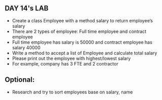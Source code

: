 ## DAY 14's LAB
- Create a class Employee with a method salary to return employee’s salary
- There are 2 types of employee: Full time employee and contract employee
- Full time employee has salary is 50000 and contract employee has salary 40000
- Write a method to accept a list of Employee and calculate total salary
- Please print out the employee with highest/lowest salary
- For example, company has 3 FTE and 2 contractor

## Optional:
- Research and try to sort employees base on salary, name

